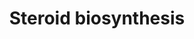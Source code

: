 ---
annotations:
- id: PW:0000040
  parent: classic metabolic pathway
  type: Pathway Ontology
  value: steroid hormone biosynthetic pathway
authors:
- A.Kwa
- MaintBot
- Khanspers
- Ddigles
- Mkutmon
- Eweitz
citedin:
- link: PMC4723140
  title: Advanced Running Performance by Genetic Predisposition in Male Dummerstorf
    Marathon Mice (DUhTP) Reveals Higher Sterol Regulatory Element-Binding Protein
    (SREBP) Related mRNA Expression in the Liver and Higher Serum Levels of Progesterone
    (2016)
- link: 10.3390/nu17050757
  title: Isoschaftoside in Fig Leaf Tea Alleviates Nonalcoholic Fatty Liver Disease
    in Mice via the Regulation of Macrophage Polarity (2025)
communities: []
description: ''
last-edited: 2024-01-22
ndex: null
organisms:
- Mus musculus
redirect_from:
- /index.php/Pathway:WP55
- /instance/WP55
- /instance/WP55_r128026
revision: r128026
schema-jsonld:
- '@context': https://schema.org/
  '@id': https://wikipathways.github.io/pathways/WP55.html
  '@type': Dataset
  creator:
    '@type': Organization
    name: WikiPathways
  description: ''
  keywords:
  - 17a-OH-pregnenolone
  - 17a-OH-progesterone
  - Androstenediol
  - Androstenedione
  - Cholesterol
  - Cyp17a1
  - Dihydrotestosterone
  - Estradiol
  - Estrone
  - F13b
  - Hsd17b1
  - Hsd17b2
  - Hsd17b3
  - Hsd17b4
  - Hsd17b7
  - Hsd3b1
  - Hsd3b2
  - Hsd3b3
  - Hsd3b4
  - Hsd3b5
  - Hsd3b6
  - Pregnenolone
  - Progesterone
  - Testosterone
  license: CC0
  name: Steroid biosynthesis
seo: CreativeWork
title: Steroid biosynthesis
wpid: WP55
---